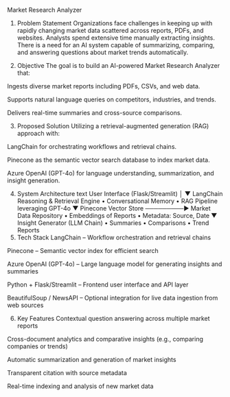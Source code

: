 Market Research Analyzer
1. Problem Statement
Organizations face challenges in keeping up with rapidly changing market data scattered across reports, PDFs, and websites. Analysts spend extensive time manually extracting insights. There is a need for an AI system capable of summarizing, comparing, and answering questions about market trends automatically.

2. Objective
The goal is to build an AI-powered Market Research Analyzer that:

Ingests diverse market reports including PDFs, CSVs, and web data.

Supports natural language queries on competitors, industries, and trends.

Delivers real-time summaries and cross-source comparisons.

3. Proposed Solution
Utilizing a retrieval-augmented generation (RAG) approach with:

LangChain for orchestrating workflows and retrieval chains.

Pinecone as the semantic vector search database to index market data.

Azure OpenAI (GPT-4o) for language understanding, summarization, and insight generation.

4. System Architecture
text
User Interface (Flask/Streamlit)
        │
        ▼
LangChain Reasoning & Retrieval Engine
    • Conversational Memory
    • RAG Pipeline leveraging GPT-4o
        ▼
Pinecone Vector Store ─────────► Market Data Repository
    • Embeddings of Reports
    • Metadata: Source, Date
        ▼
Insight Generator (LLM Chain)
    • Summaries
    • Comparisons
    • Trend Reports
5. Tech Stack
LangChain – Workflow orchestration and retrieval chains

Pinecone – Semantic vector index for efficient search

Azure OpenAI (GPT-4o) – Large language model for generating insights and summaries

Python + Flask/Streamlit – Frontend user interface and API layer

BeautifulSoup / NewsAPI – Optional integration for live data ingestion from web sources

6. Key Features
Contextual question answering across multiple market reports

Cross-document analytics and comparative insights (e.g., comparing companies or trends)

Automatic summarization and generation of market insights

Transparent citation with source metadata

Real-time indexing and analysis of new market data
